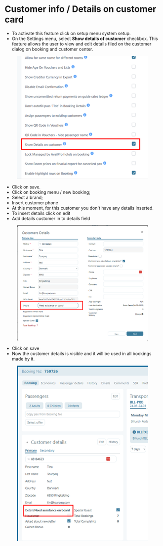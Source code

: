 # Customer info / Details on customer card

* To activate this feature click on setup menu system setup.
* On the Settings menu,  select **Show details of customer** checkbox. This feature allows the user to view and edit details filed on the customer dialog on booking and customer center.&#x20;

<figure><img src="../../.gitbook/assets/image (6) (1) (1) (1) (1) (1) (1).png" alt=""><figcaption></figcaption></figure>

* Click on save.&#x20;
* Click on booking menu / new booking;&#x20;
* Select a brand;&#x20;
* Insert customer phone&#x20;
* At this moment, for this customer you don't have any details inserted.&#x20;
* To insert details click on edit&#x20;
* Add details customer in to details field&#x20;

<figure><img src="../../.gitbook/assets/image (7) (1) (1) (1) (1) (1) (1).png" alt=""><figcaption></figcaption></figure>

* Click on save&#x20;
* Now the customer details is visible and it will be used in all bookings made by it.

<figure><img src="../../.gitbook/assets/image (8) (1) (1) (1) (1) (1) (1).png" alt=""><figcaption></figcaption></figure>
